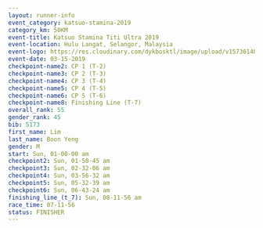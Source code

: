 ```yaml
---
layout: runner-info 
event_category: katsuo-stamina-2019 
category_km: 50KM 
event-title: Katsuo Stamina Titi Ultra 2019 
event-location: Hulu Langat, Selangor, Malaysia 
event-logo: https://res.cloudinary.com/dykbosktl/image/upload/v1573614825/Logo/Logo_p7ft6n.png
event-date: 03-15-2019 
checkpoint-name2: CP 1 (T-2) 
checkpoint-name3: CP 2 (T-3) 
checkpoint-name4: CP 3 (T-4) 
checkpoint-name5: CP 4 (T-5) 
checkpoint-name6: CP 5 (T-6) 
checkpoint-name8: Finishing Line (T-7) 
overall_rank: 55
gender_rank: 45
bib: 5173
first_name: Lim
last_name: Boon Yeng
gender: M
start: Sun, 01-00-00 am
checkpoint2: Sun, 01-50-45 am
checkpoint3: Sun, 02-32-06 am
checkpoint4: Sun, 03-56-32 am
checkpoint5: Sun, 05-32-39 am
checkpoint6: Sun, 06-43-24 am
finishing_line_(t_7): Sun, 08-11-56 am
race_time: 07-11-56
status: FINISHER
---
```

